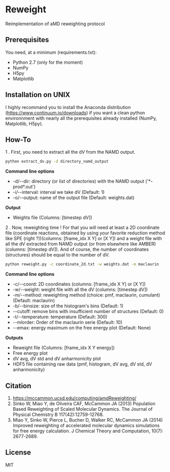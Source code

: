 # Reweight
Reimplementation of aMD reweighting protocol

## Prerequisites

You need, at a minimum (requirements.txt):

* Python 2.7 (only for the moment)
* NumPy
* H5py
* Matplotlib

## Installation on UNIX

I highly recommand you to install the Anaconda distribution (https://www.continuum.io/downloads) if you want a clean python environnment with nearly all the prerequisites already installed (NumPy, Matplotlib, H5py).

## How-To
1 . First, you need to extract all the dV from the NAMD output.
```bash
python extract_dv.py -d directory_namd_output
```
**Command line options**
* -d/--dir: directory  (or list of directories) with the NAMD output ('\*-prod\*.out')
* -i/--interval: interval we take dV (Default: 1)
* -o/--output: name of the output file (Default: weights.dat)

**Output**
* Weights file (Columns: [timestep dV])

2 . Now, reweighting time ! For that you will need at least a 2D coordinate file (coordinate reactions, obtained by using your favorite reduction method like SPE (right ?))(columns: [frame_idx X Y] or [X Y]) and a weight file with all the dV extracted from NAMD output (or from elsewhere like AMBER) (columns: [timestep dV]). And of course, the number of coordinates (structures) should be equal to the number of dV.
```bash
python reweight.py -c coordinate_2d.txt -w weights.dat -m maclaurin
```
**Command line options**
* -c/--coord: 2D coordinates (columns: [frame_idx X Y] or [X Y])
* -w/--weight: weight file with all the dV (columns: [timestep dV])
* -m/--method: reweighting method (choice: pmf, maclaurin, cumulant) (Default: maclaurin)
* -b/--binsize: size of the histogram's bins (Default: 1)
* --cutoff: remove bins with insufficient number of structures (Default: 0)
* -t/--temperature: temperature (Default: 300)
* --mlorder: Order of the maclaurin serie (Default: 10)
* --emax: energy maximum on the free energy plot (Default: None)

**Outputs**
* Reweight file (Columns: [frame_idx X Y energy])
* Free energy plot
* dV avg, dV std and dV anharmonicity plot
* HDF5 file containing raw data (pmf, histogram, dV avg, dV std, dV anharmonicity)

## Citation
1. https://mccammon.ucsd.edu/computing/amdReweighting/
2. Sinko W, Miao Y, de Oliveira CAF, McCammon JA (2013) Population Based Reweighting of Scaled Molecular Dynamics. The Journal of Physical Chemistry B 117(42):12759-12768.
3. Miao Y, Sinko W, Pierce L, Bucher D, Walker RC, McCammon JA (2014) Improved reweighting of accelerated molecular dynamics simulations for free energy calculation. J Chemical Theory and Computation, 10(7): 2677-2689.

## License
MIT
